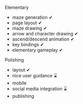 Elementary
* maze generation ✔
* page layout ✔
* maze drawing ✔
* arrow and character drawing ✔
* ascend/descend animation ✔
* key bindings ✔
* elementary gameplay ✔

Polishing
* layout ✔
* nice user guidance ⌛
* mobile
* social media integration ⌛
* publishing

